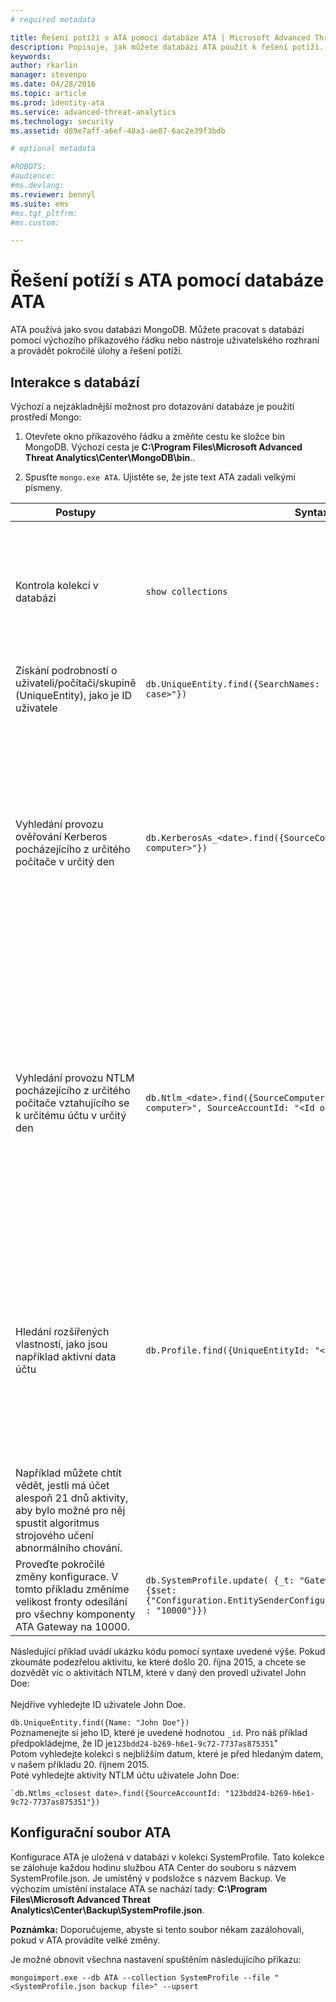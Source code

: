 ```yaml
---
# required metadata

title: Řešení potíží s ATA pomocí databáze ATA | Microsoft Advanced Threat Analytics
description: Popisuje, jak můžete databázi ATA použít k řešení potíží. 
keywords:
author: rkarlin
manager: stevenpo
ms.date: 04/28/2016
ms.topic: article
ms.prod: identity-ata
ms.service: advanced-threat-analytics
ms.technology: security
ms.assetid: d89e7aff-a6ef-48a3-ae87-6ac2e39f3bdb

# optional metadata

#ROBOTS:
#audience:
#ms.devlang:
ms.reviewer: bennyl
ms.suite: ems
#ms.tgt_pltfrm:
#ms.custom:

---
```


# Řešení potíží s ATA pomocí databáze ATA
ATA používá jako svou databázi MongoDB.
Můžete pracovat s databází pomocí výchozího příkazového řádku nebo nástroje uživatelského rozhraní a provádět pokročilé úlohy a řešení potíží.

## Interakce s databází
Výchozí a nejzákladnější možnost pro dotazování databáze je použití prostředí Mongo:

1.  Otevřete okno příkazového řádku a změňte cestu ke složce bin MongoDB. Výchozí cesta je **C:\Program Files\Microsoft Advanced Threat Analytics\Center\MongoDB\bin**..

2.  Spusťte `mongo.exe ATA`. Ujistěte se, že jste text ATA zadali velkými písmeny.

|Postupy|Syntaxe|Poznámky|
|-------------|----------|---------|
|Kontrola kolekcí v databázi|`show collections`|Užitečné jako koncový test ke zjištění, že se provoz zapisuje do databáze a že ATA přijímá událost 4776.|
|Získání podrobností o uživateli/počítači/skupině (UniqueEntity), jako je ID uživatele|`db.UniqueEntity.find({SearchNames: "<name of entity in lower case>"})`||
|Vyhledání provozu ověřování Kerberos pocházejícího z určitého počítače v určitý den|`db.KerberosAs_<date>.find({SourceComputerId: "<Id of the source computer>"})`|Chcete-li získat &lt;ID zdrojového počítače&gt;, můžete dát dotaz na kolekce UniqueEntity, jak ukazuje příklad.<br /><br />Každý typ síťové aktivity, jako je například ověřování Kerberos, má svou vlastní kolekci pro datum UTC.|
|Vyhledání provozu NTLM pocházejícího z určitého počítače vztahujícího se k určitému účtu v určitý den|`db.Ntlm_<date>.find({SourceComputerId: "<Id of the source computer>", SourceAccountId: "<Id of the account>"})`|Chcete-li získat &lt;ID zdrojového počítače&gt; a &lt;ID účtu&gt;, můžete dát dotaz na kolekce UniqueEntity, jak ukazuje příklad.<br /><br />Každý typ síťové aktivity, jako je například ověřování NTLM, má svou vlastní kolekci pro datum UTC.|
|Hledání rozšířených vlastností, jako jsou například aktivní data účtu |`db.Profile.find({UniqueEntityId: "<Id of the account>")`|Chcete-li získat &lt;ID účtu&gt;, můžete dát dotaz na kolekce UniqueEntity, jak ukazuje příklad.<br>Název vlastnosti, která zobrazuje data, ve kterých byl účet aktivní, se nazývá ActiveDates. <br>
Například můžete chtít vědět, jestli má účet alespoň 21 dnů aktivity, aby bylo možné pro něj spustit algoritmus strojového učení abnormálního chování.|
|Proveďte pokročilé změny konfigurace. V tomto příkladu změníme velikost fronty odesílání pro všechny komponenty ATA Gateway na 10000.|`db.SystemProfile.update( {_t: "GatewaySystemProfile"} ,`<br>`{$set:{"Configuration.EntitySenderConfiguration.EntityBatchBlockMaxSize" : "10000"}})`|`|

Následující příklad uvádí ukázku kódu pomocí syntaxe uvedené výše. Pokud zkoumáte podezřelou aktivitu, ke které došlo 20. října 2015, a chcete se dozvědět víc o aktivitách NTLM, které v daný den provedl uživatel John Doe:<br /><br />Nejdříve vyhledejte ID uživatele John Doe.

`db.UniqueEntity.find({Name: "John Doe"})`<br>Poznamenejte si jeho ID, které je uvedené hodnotou `_id`. Pro náš příklad předpokládejme, že ID je`123bdd24-b269-h6e1-9c72-7737as875351`"<br>Potom vyhledejte kolekci s nejbližším datum, které je před hledaným datem, v našem příkladu 20. říjnem 2015.<br>Poté vyhledejte aktivity NTLM účtu uživatele John Doe:


    `db.Ntlms_<closest date>.find({SourceAccountId: "123bdd24-b269-h6e1-9c72-7737as875351"})
## Konfigurační soubor ATA
Konfigurace ATA je uložená v databázi v kolekci SystemProfile.
Tato kolekce se zálohuje každou hodinu službou ATA Center do souboru s názvem SystemProfile.json. Je umístěný v podsložce s názvem Backup. Ve výchozím umístění instalace ATA se nachází tady: **C:\Program Files\Microsoft Advanced Threat Analytics\Center\Backup\SystemProfile.json**. 

**Poznámka:** Doporučujeme, abyste si tento soubor někam zazálohovali, pokud v ATA provádíte velké změny.

Je možné obnovit všechna nastavení spuštěním následujícího příkazu:

`mongoimport.exe --db ATA --collection SystemProfile --file "<SystemProfile.json backup file>" --upsert`


<!--HONumber=Apr16_HO4-->


